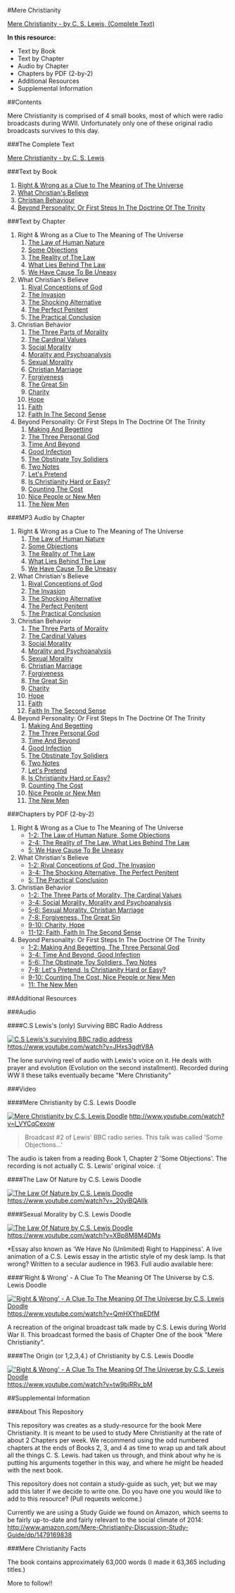 #Mere Christianity

[Mere Christianity - by C. S. Lewis, (Complete Text)](https://github.com/F1LT3R/mere-christianity/blob/master/Mere-Christianity-C.-S.-Lewis.-Full-Book.md)

**In this resource:**

 - Text by Book
 - Text by Chapter
 - Audio by Chapter
 - Chapters by PDF (2-by-2)
 - Additional Resources
 - Supplemental Information

##Contents

Mere Christianity is comprised of 4 small books, most of which were radio broadcasts during WWII. Unfortunately only one of these original radio broadcasts survives to this day.

###The Complete Text

[Mere Christianity - by C. S. Lewis](https://github.com/F1LT3R/mere-christianity/blob/master/Mere-Christianity-C.-S.-Lewis.-Full-Book.md)


###Text by Book

1. [Right & Wrong as a Clue to The Meaning of The Universe](Mere-Christianity-Book-1.-Right-&-Wrong-as-a-Clue-to-The-Meaning-of-The-Universe.md)
2. [What Christian's Believe](https://github.com/F1LT3R/mere-christianity/blob/master/book-2/Mere-Christianity-Book-2.-What-Christians-Believe.md)
3. [Christian Behaviour](https://github.com/F1LT3R/mere-christianity/blob/master/book-3/Mere-Christianity-Book-3.-Christian-Behaviour.md)
4. [Beyond Personality: Or First Steps In The Doctrine Of The Trinity](https://github.com/F1LT3R/mere-christianity/blob/master/book-4/Mere-Christianity-Book-4.-Beyond-Personality.md)

###Text by Chapter

1. Right & Wrong as a Clue to The Meaning of The Universe
    1. [The Law of Human Nature](https://github.com/F1LT3R/mere-christianity/blob/master/book-1/1.1.-The-Law-of-Human-Nature.md)
    2. [Some Objections](https://github.com/F1LT3R/mere-christianity/blob/master/book-1/1.2.-Some-Objections.md)
    3. [The Reality of The Law](https://github.com/F1LT3R/mere-christianity/blob/master/book-1/1.3.-The-Reality-of-The-Law.md)
    4. [What Lies Behind The Law](https://github.com/F1LT3R/mere-christianity/blob/master/book-1/1.4.-What-Lies-Behind-The-Law.md)
    5. [We Have Cause To Be Uneasy](https://github.com/F1LT3R/mere-christianity/blob/master/book-1/1.5.-We-Have-Cause-To-Be-Uneasy.md)
2. What Christian's Believe
    1. [Rival Conceptions of God](https://github.com/F1LT3R/mere-christianity/blob/master/book-2/2.1.-Rival-Conceptions-of-God.md)
    2. [The Invasion](https://github.com/F1LT3R/mere-christianity/blob/master/book-2/2.2.-The-Invasion.md)
    3. [The Shocking Alternative](https://github.com/F1LT3R/mere-christianity/blob/master/book-2/2.3.-The-Shocking-Alternative.md)
    4. [The Perfect Penitent](https://github.com/F1LT3R/mere-christianity/blob/master/book-2/2.4.-The-Perfect-Penitent.md)
    5. [The Practical Conclusion](https://github.com/F1LT3R/mere-christianity/blob/master/book-2/2.5.-The-Practical-Conclusion.md)
3. Christian Behavior
    1. [The Three Parts of Morality](https://github.com/F1LT3R/mere-christianity/blob/master/book-3/3.1.-The-Three-Parts-Of-Morality.md)
    2. [The Cardinal Values](https://github.com/F1LT3R/mere-christianity/blob/master/book-3/3.2.-The-Cardinal-Virtues.md)
    3. [Social Morality](https://github.com/F1LT3R/mere-christianity/blob/master/book-3/3.3.-Social-Morality.md)
    4. [Morality and Psychoanalysis](https://github.com/F1LT3R/mere-christianity/blob/master/book-3/3.4.-Morality-and-Psychoanalysis.md)
    5. [Sexual Morality](https://github.com/F1LT3R/mere-christianity/blob/master/book-3/3.5.-Sexual-Morality.md)
    6. [Christian Marriage](https://github.com/F1LT3R/mere-christianity/blob/master/book-3/3.6.-Christian-Marriage.md)
    7. [Forgiveness](https://github.com/F1LT3R/mere-christianity/blob/master/book-3/3.7.-Forgivness.md)
    8. [The Great Sin](https://github.com/F1LT3R/mere-christianity/blob/master/book-3/3.8.-The-Great-Sin.md)
    9. [Charity](https://github.com/F1LT3R/mere-christianity/blob/master/book-3/3.9.-Charity.md)
    10. [Hope](https://github.com/F1LT3R/mere-christianity/blob/master/book-3/3.10.-Hope.md)
    11. [Faith](https://github.com/F1LT3R/mere-christianity/blob/master/book-3/3.11.-Faith.md)
    12. [Faith In The Second Sense](https://github.com/F1LT3R/mere-christianity/blob/master/book-3/3.12.-Faith-In-The-Second-Sense.md)
4. Beyond Personality: Or First Steps In The Doctrine Of The Trinity
    1. [Making And Begetting](https://github.com/F1LT3R/mere-christianity/blob/master/book-4/4.1.-Making-and-Begetting.md)
    2. [The Three Personal God](https://github.com/F1LT3R/mere-christianity/blob/master/book-4/4.2.-The-Three-Personal-God.md)
    3. [Time And Beyond](https://github.com/F1LT3R/mere-christianity/blob/master/book-4/4.3.-Time-and-Beyond-Time.md)
    4. [Good Infection](https://github.com/F1LT3R/mere-christianity/blob/master/book-4/4.4.-Good-Infection.md)
    5. [The Obstinate Toy Solidiers](https://github.com/F1LT3R/mere-christianity/blob/master/book-4/4.5.-The-Obstinate-Toy-Solidiers.md)
    6. [Two Notes](https://github.com/F1LT3R/mere-christianity/blob/master/book-4/4.6.-Two-Notes.md)
    7. [Let's Pretend](https://github.com/F1LT3R/mere-christianity/blob/master/book-4/4.7.-Lets-Pretend.md)
    8. [Is Christianity Hard or Easy?](https://github.com/F1LT3R/mere-christianity/blob/master/book-4/4.8.-Is-Christianity-Hard-or-Easy.md)
    9. [Counting The Cost](https://github.com/F1LT3R/mere-christianity/blob/master/book-4/4.9.-Counting-The-Cost.md)
    10. [Nice People or New Men](https://github.com/F1LT3R/mere-christianity/blob/master/book-4/4.10.-Nice-People-or-New-Men.md)
    11. [The New Men](https://github.com/F1LT3R/mere-christianity/blob/master/book-4/4.11.-The-New-Men.md)

###MP3 Audio by Chapter

1. Right & Wrong as a Clue to The Meaning of The Universe
    1. [The Law of Human Nature](https://f1lt3r.github.io/mere-christianity/book-1/1.1.-The-Law-of-Human-Nature.mp3)
    2. [Some Objections](https://github.com/F1LT3R/mere-christianity/blob/master/book-1/1.2.-Some-Objections.mp3)
    3. [The Reality of The Law](https://f1lt3r.github.io/mere-christianity/book-1/1.3.-The-Reality-of-The-Law.mp3)
    4. [What Lies Behind The Law](https://f1lt3r.github.io/mere-christianity/book-1/1.4.-What-Lies-Behind-The-Law.mp3)
    5. [We Have Cause To Be Uneasy](https://f1lt3r.github.io/mere-christianity/book-1/1.5.-We-Have-Cause-To-Be-Uneasy.mp3)
2. What Christian's Believe
    1. [Rival Conceptions of God](https://f1lt3r.github.io/mere-christianity/book-2/2.1.-Rival-Conceptions-of-God.mp3)
    2. [The Invasion](https://f1lt3r.github.io/mere-christianity/book-2/2.2.-The-Invasion.mp3)
    3. [The Shocking Alternative](https://f1lt3r.github.io/mere-christianity/book-2/2.3.-The-Shocking-Alternative.mp3)
    4. [The Perfect Penitent](https://f1lt3r.github.io/mere-christianity/book-2/2.4.-The-Perfect-Penitent.mp3)
    5. [The Practical Conclusion](https://f1lt3r.github.io/mere-christianity/book-2/2.5.-The-Practical-Conclusion.mp3)
3. Christian Behavior
    1. [The Three Parts of Morality](https://f1lt3r.github.io/mere-christianity/book-3/3.1.-The-Three-Parts-Of-Morality.mp3)
    2. [The Cardinal Values](https://f1lt3r.github.io/mere-christianity/book-3/3.2.-The-Cardinal-Virtues.mp3)
    3. [Social Morality](https://f1lt3r.github.io/mere-christianity/book-3/3.3.-Social-Morality.mp3)
    4. [Morality and Psychoanalysis](https://f1lt3r.github.io/mere-christianity/book-3/3.4.-Morality-and-Psychoanalysis.mp3)
    5. [Sexual Morality](https://f1lt3r.github.io/mere-christianity/book-3/3.5.-Sexual-Morality.mp3)
    6. [Christian Marriage](https://f1lt3r.github.io/mere-christianity/book-3/3.6.-Christian-Marriage.mp3)
    7. [Forgiveness](https://f1lt3r.github.io/mere-christianity/book-3/3.7.-Forgivness.mp3)
    8. [The Great Sin](https://f1lt3r.github.io/mere-christianity/book-3/3.8.-The-Great-Sin.mp3)
    9. [Charity](https://f1lt3r.github.io/mere-christianity/book-3/3.9.-Charity.mp3)
    10. [Hope](https://f1lt3r.github.io/mere-christianity/book-3/3.10.-Hope.mp3)
    11. [Faith](https://f1lt3r.github.io/mere-christianity/book-3/3.11.-Faith.mp3)
    12. [Faith In The Second Sense](https://f1lt3r.github.io/mere-christianity/book-3/3.12.-Faith-In-The-Second-Sense.mp3)
4. Beyond Personality: Or First Steps In The Doctrine Of The Trinity
    1. [Making And Begetting](https://f1lt3r.github.io/mere-christianity/book-4/4.1.-Making-and-Begetting.mp3)
    2. [The Three Personal God](https://f1lt3r.github.io/mere-christianity/book-4/4.2.-The-Three-Personal-God.mp3)
    3. [Time And Beyond](https://f1lt3r.github.io/mere-christianity/book-4/4.3.-Time-and-Beyond-Time.mp3)
    4. [Good Infection](https://f1lt3r.github.io/mere-christianity/book-4/4.4.-Good-Infection.mp3)
    5. [The Obstinate Toy Solidiers](https://f1lt3r.github.io/mere-christianity/book-4/4.5.-The-Obstinate-Toy-Solidiers.mp3)
    6. [Two Notes](https://f1lt3r.github.io/mere-christianity/book-4/4.6.-Two-Notes.mp3)
    7. [Let's Pretend](https://f1lt3r.github.io/mere-christianity/book-4/4.7.-Lets-Pretend.mp3)
    8. [Is Christianity Hard or Easy?](https://f1lt3r.github.io/mere-christianity/book-4/4.8.-Is-Christianity-Hard-or-Easy.mp3)
    9. [Counting The Cost](https://f1lt3r.github.io/mere-christianity/book-4/4.9.-Counting-The-Cost.mp3)
    10. [Nice People or New Men](https://f1lt3r.github.io/mere-christianity/book-4/4.10.-Nice-People-or-New-Men.mp3)
    11. [The New Men](https://f1lt3r.github.io/mere-christianity/book-4/4.11.-The-New-Men.mp3)

###Chapters by PDF (2-by-2)

1. Right & Wrong as a Clue to The Meaning of The Universe
    - [1-2: The Law of Human Nature, Some Objections](https://f1lt3r.github.io/mere-christianity/book-1/MereChristianity-Book1-Chapters1-2.pdf)
    - [2-4: The Reality of The Law, What Lies Behind The Law](https://f1lt3r.github.io/mere-christianity/book-1/MereChristianity-Book1-Chapters3-4.pdf)
    - [5: We Have Cause To Be Uneasy](https://f1lt3r.github.io/mere-christianity/book-1/MereChristianity-Book1-Chapters5.pdf)
2. What Christian's Believe
    - [1-2: Rival Conceptions of God, The Invasion](https://f1lt3r.github.io/mere-christianity/book-2/MereChristianity-Book2-Chapters1-2.pdf)
    - [3-4: The Shocking Alternative, The Perfect Penitent](https://f1lt3r.github.io/mere-christianity/book-2/MereChristianity-Book2-Chapters3-4.pdf)
    - [5: The Practical Conclusion](https://f1lt3r.github.io/mere-christianity/book-2/MereChristianity-Book2-Chapter5.pdf)
3. Christian Behavior
    - [1-2: The Three Parts of Morality, The Cardinal Values](https://f1lt3r.github.io/mere-christianity/book-3/MereChristianity-Book3-Chapters1-2.pdf)
    - [3-4: Social Morality, Morality and Psychoanalysis](https://f1lt3r.github.io/mere-christianity/book-3/MereChristianity-Book3-Chapters3-4.pdf)
    - [5-6: Sexual Morality, Christian Marriage](https://f1lt3r.github.io/mere-christianity/book-3/MereChristianity-Book3-Chapters5-6.pdf)
    - [7-8: Forgiveness, The Great Sin](https://f1lt3r.github.io/mere-christianity/book-3/MereChristianity-Book3-Chapters7-8.pdf)
    - [9-10: Charity, Hope](https://f1lt3r.github.io/mere-christianity/book-3/MereChristianity-Book3-Chapters9-10.pdf)
    - [11-12: Faith, Faith In The Second Sense](https://f1lt3r.github.io/mere-christianity/book-3/MereChristianity-Book3-Chapters11-12.pdf)
4. Beyond Personality: Or First Steps In The Doctrine Of The Trinity
    - [1-2: Making And Begetting, The Three Personal God](https://f1lt3r.github.io/mere-christianity/book-4/MereChristianity-Book4-Chapters1-2.pdf)
    - [3-4: Time And Beyond, Good Infection](https://f1lt3r.github.io/mere-christianity/book-4/MereChristianity-Book4-Chapters3-4.pdf)
    - [5-6: The Obstinate Toy Solidiers, Two Notes](https://f1lt3r.github.io/mere-christianity/book-4/ereChristianity-Book4-Chapters5-6.pdf)
    - [7-8: Let's Pretend, Is Christianity Hard or Easy?](https://f1lt3r.github.io/mere-christianity/book-4/MereChristianity-Book4-Chapters7-8.pdf)
    - [9-10: Counting The Cost, Nice People or New Men](https://f1lt3r.github.io/mere-christianity/book-4/MereChristianity-Book4-Chapters9-10.pdf)
    - [11: The New Men](https://f1lt3r.github.io/mere-christianity/book-4/MereChristianity-Book4-Chapters11.pdf)

##Additional Resources

###Audio

####C.S Lewis's (only) Surviving BBC Radio Address

[![C.S Lewis's surviving BBC radio address](https://i.ytimg.com/vi/JHxs3gdtV8A/mqdefault.jpg)](https://www.youtube.com/watch?v=JHxs3gdtV8A)
https://www.youtube.com/watch?v=JHxs3gdtV8A

The lone surviving reel of audio with Lewis's voice on it. He deals with prayer and evolution (Evolution on the second installment). Recorded during WW ll these talks eventually became "Mere Christianity"

###Video

####Mere Christianity by C.S. Lewis Doodle

[![Mere Christianity by C.S. Lewis Doodle](https://i.ytimg.com/vi/l_VYCqCexow/mqdefault.jpg)](http://www.youtube.com/watch?v=l_VYCqCexow)
http://www.youtube.com/watch?v=l_VYCqCexow

> Broadcast #2 of Lewis' BBC radio series. This talk was called 'Some Objections...'
 
The audio is taken from a reading Book 1, Chapter 2 'Some Objections'. The recording is not actually C. S. Lewis' original voice. :(


####The Law Of Nature by C.S. Lewis Doodle

[![The Law Of Nature by C.S. Lewis Doodle](https://i.ytimg.com/vi_webp/_20yiBQAIlk/mqdefault.webp)](https://www.youtube.com/watch?v=_20yiBQAIlk)
https://www.youtube.com/watch?v=_20yiBQAIlk


####Sexual Morality by C.S. Lewis Doodle

[![The Law Of Nature by C.S. Lewis Doodle](https://i.ytimg.com/vi_webp/XBp8M8M4DMs/mqdefault.webp)](https://www.youtube.com/watch?v=XBp8M8M4DMs)
https://www.youtube.com/watch?v=XBp8M8M4DMs

*Essay also known as 'We Have No (Unlimited) Right to Happiness'. A live animation of a C.S. Lewis essay in the artistic style of my desk lamp. Is that wrong? Written to a secular audience in 1963. Full audio available here:

####'Right & Wrong' - A Clue To The Meaning Of The Universe by C.S. Lewis Doodle

[!['Right & Wrong' - A Clue To The Meaning Of The Universe by C.S. Lewis Doodle](https://i.ytimg.com/vi/QmHXYhpEDfM/mqdefault.jpg)](https://www.youtube.com/watch?v=QmHXYhpEDfM)
https://www.youtube.com/watch?v=QmHXYhpEDfM

A recreation of the original broadcast talk made by C.S. Lewis during World War II. This broadcast formed the basis of Chapter One of the book "Mere Christianity". 

####The Origin (or 1,2,3,4.) of Christianity by C.S. Lewis Doodle

[!['Right & Wrong' - A Clue To The Meaning Of The Universe by C.S. Lewis Doodle](https://i.ytimg.com/vi/tw9biRRv_bM/mqdefault.jpg)](https://www.youtube.com/watch?v=tw9biRRv_bM)
https://www.youtube.com/watch?v=tw9biRRv_bM



##Supplemental Information

###About This Repository

This repository was creates as a study-resource for the book Mere Christianity. It is meant to be used to study Mere Christianity at the rate of about 2 Chapters per week. We recommend using the odd numbered chapters at the ends of Books 2, 3, and 4 as time to wrap up and talk about all the things C. S. Lewis. had taken us through, and think about why he is putting his arguments together in this way, and where he might be headed with the next book.

This repository does not contain a study-guide as such, yet; but we may add this later if we decide to write one. Do you have one you would like to add to this resource? (Pull requests welcome.)

Currently we are using a Study Guide we found on Amazon, which seems to be fairly up-to-date and fairly relevant to the social climate of 2014: http://www.amazon.com/Mere-Christianity-Discussion-Study-Guide/dp/1479169838

###Mere Christianity Facts

The book contains approximately 63,000 words (I made it 63,365 including titles.)

More to follow!!

